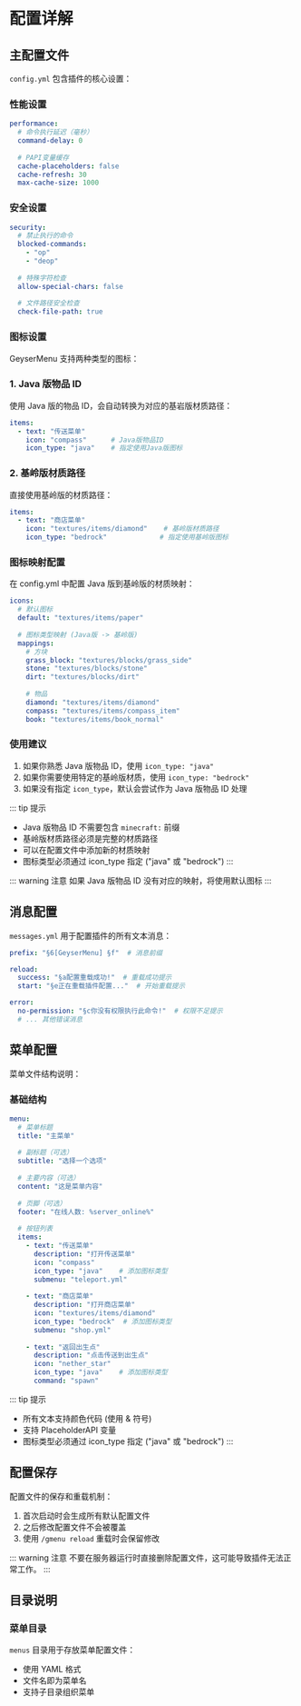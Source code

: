 # 配置详解

## 主配置文件

`config.yml` 包含插件的核心设置：

### 性能设置

```yaml
performance:
  # 命令执行延迟（毫秒）
  command-delay: 0
  
  # PAPI变量缓存
  cache-placeholders: false
  cache-refresh: 30
  max-cache-size: 1000
```

### 安全设置

```yaml
security:
  # 禁止执行的命令
  blocked-commands:
    - "op"
    - "deop"
  
  # 特殊字符检查
  allow-special-chars: false
  
  # 文件路径安全检查
  check-file-path: true
```

### 图标设置

GeyserMenu 支持两种类型的图标：

### 1. Java 版物品 ID
使用 Java 版的物品 ID，会自动转换为对应的基岩版材质路径：

```yaml
items:
  - text: "传送菜单"
    icon: "compass"      # Java版物品ID
    icon_type: "java"    # 指定使用Java版图标
```

### 2. 基岭版材质路径
直接使用基岭版的材质路径：

```yaml
items:
  - text: "商店菜单"
    icon: "textures/items/diamond"    # 基岭版材质路径
    icon_type: "bedrock"             # 指定使用基岭版图标
```

### 图标映射配置

在 config.yml 中配置 Java 版到基岭版的材质映射：

```yaml
icons:
  # 默认图标
  default: "textures/items/paper"
  
  # 图标类型映射 (Java版 -> 基岭版)
  mappings:
    # 方块
    grass_block: "textures/blocks/grass_side"
    stone: "textures/blocks/stone"
    dirt: "textures/blocks/dirt"
    
    # 物品
    diamond: "textures/items/diamond"
    compass: "textures/items/compass_item"
    book: "textures/items/book_normal"
```

### 使用建议

1. 如果你熟悉 Java 版物品 ID，使用 `icon_type: "java"`
2. 如果你需要使用特定的基岭版材质，使用 `icon_type: "bedrock"`
3. 如果没有指定 `icon_type`，默认会尝试作为 Java 版物品 ID 处理

::: tip 提示
- Java 版物品 ID 不需要包含 `minecraft:` 前缀
- 基岭版材质路径必须是完整的材质路径
- 可以在配置文件中添加新的材质映射
- 图标类型必须通过 icon_type 指定 ("java" 或 "bedrock")
:::

::: warning 注意
如果 Java 版物品 ID 没有对应的映射，将使用默认图标
:::

## 消息配置

`messages.yml` 用于配置插件的所有文本消息：

```yaml
prefix: "§6[GeyserMenu] §f"  # 消息前缀

reload:
  success: "§a配置重载成功!"  # 重载成功提示
  start: "§e正在重载插件配置..."  # 开始重载提示

error:
  no-permission: "§c你没有权限执行此命令!"  # 权限不足提示
  # ... 其他错误消息
```

## 菜单配置

菜单文件结构说明：

### 基础结构

```yaml
menu:
  # 菜单标题
  title: "主菜单"
  
  # 副标题（可选）
  subtitle: "选择一个选项"
  
  # 主要内容（可选）
  content: "这是菜单内容"
  
  # 页脚（可选）
  footer: "在线人数: %server_online%"
  
  # 按钮列表
  items:
    - text: "传送菜单"
      description: "打开传送菜单"
      icon: "compass"
      icon_type: "java"    # 添加图标类型
      submenu: "teleport.yml"
    
    - text: "商店菜单"
      description: "打开商店菜单"
      icon: "textures/items/diamond"
      icon_type: "bedrock"  # 添加图标类型
      submenu: "shop.yml"
    
    - text: "返回出生点"
      description: "点击传送到出生点"
      icon: "nether_star"
      icon_type: "java"    # 添加图标类型
      command: "spawn"
```

::: tip 提示
- 所有文本支持颜色代码 (使用 & 符号)
- 支持 PlaceholderAPI 变量
- 图标类型必须通过 icon_type 指定 ("java" 或 "bedrock")
:::

## 配置保存

配置文件的保存和重载机制：

1. 首次启动时会生成所有默认配置文件
2. 之后修改配置文件不会被覆盖
3. 使用 `/gmenu reload` 重载时会保留修改

::: warning 注意
不要在服务器运行时直接删除配置文件，这可能导致插件无法正常工作。
::: 

## 目录说明

### 菜单目录

`menus` 目录用于存放菜单配置文件：
- 使用 YAML 格式
- 文件名即为菜单名
- 支持子目录组织菜单 